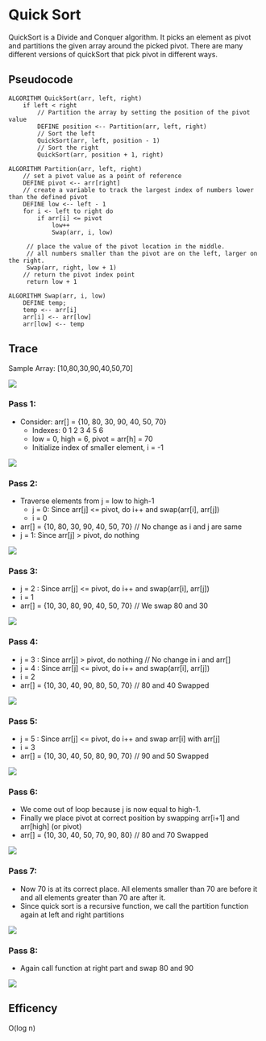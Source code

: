 # Quick Sort
QuickSort is a Divide and Conquer algorithm. It picks an element as pivot and partitions the given array around the picked pivot. There are many different versions of quickSort that pick pivot in different ways. 

## Pseudocode
```
ALGORITHM QuickSort(arr, left, right)
    if left < right
        // Partition the array by setting the position of the pivot value
        DEFINE position <-- Partition(arr, left, right)
        // Sort the left
        QuickSort(arr, left, position - 1)
        // Sort the right
        QuickSort(arr, position + 1, right)

ALGORITHM Partition(arr, left, right)
    // set a pivot value as a point of reference
    DEFINE pivot <-- arr[right]
    // create a variable to track the largest index of numbers lower than the defined pivot
    DEFINE low <-- left - 1
    for i <- left to right do
        if arr[i] <= pivot
            low++
            Swap(arr, i, low)

     // place the value of the pivot location in the middle.
     // all numbers smaller than the pivot are on the left, larger on the right.
     Swap(arr, right, low + 1)
    // return the pivot index point
     return low + 1

ALGORITHM Swap(arr, i, low)
    DEFINE temp;
    temp <-- arr[i]
    arr[i] <-- arr[low]
    arr[low] <-- temp
```


## Trace
Sample Array: [10,80,30,90,40,50,70]


![](0.0.png)

  ### Pass 1:
  - Consider: arr[] = {10, 80, 30, 90, 40, 50, 70}
    - Indexes:  0   1   2   3   4   5   6 
    - low = 0, high =  6, pivot = arr[h] = 70
    - Initialize index of smaller element, i = -1 

![](1.0.png)
### Pass 2:
- Traverse elements from j = low to high-1
  - j = 0: Since arr[j] <= pivot, do i++ and swap(arr[i], arr[j])
  - i = 0 
- arr[] = {10, 80, 30, 90, 40, 50, 70} // No change as i and j are same
- j = 1: Since arr[j] > pivot, do nothing


![](2.0.png)
### Pass 3:
- j = 2 : Since arr[j] <= pivot, do i++ and swap(arr[i], arr[j])
- i = 1
- arr[] = {10, 30, 80, 90, 40, 50, 70} // We swap 80 and 30 

![](3.0.png)
### Pass 4:
- j = 3 : Since arr[j] > pivot, do nothing // No change in i and arr[]
- j = 4 : Since arr[j] <= pivot, do i++ and swap(arr[i], arr[j])
- i = 2
- arr[] = {10, 30, 40, 90, 80, 50, 70} // 80 and 40 Swapped

![](4.0.png)
### Pass 5:
- j = 5 : Since arr[j] <= pivot, do i++ and swap arr[i] with arr[j] 
- i = 3 
- arr[] = {10, 30, 40, 50, 80, 90, 70} // 90 and 50 Swapped 

![](5.0.png)
### Pass 6:
- We come out of loop because j is now equal to high-1.
- Finally we place pivot at correct position by swapping arr[i+1] and arr[high] (or pivot) 
- arr[] = {10, 30, 40, 50, 70, 90, 80} // 80 and 70 Swapped 

![](6.0.png)
### Pass 7:
- Now 70 is at its correct place. All elements smaller than 70 are before it and all elements greater than 70 are after it.
- Since quick sort is a recursive function, we call the partition function again at left and right partitions

![](7.0.png)
### Pass 8:
- Again call function at right part and swap 80 and 90

![](8.0.png)


## Efficency

O(log n)
